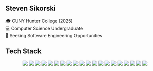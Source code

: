 ## Steven Sikorski

🎓 CUNY Hunter College (2025)  
💻 Computer Science Undergraduate  
🏢 Seeking Software Engineering Opportunities
  
## Tech Stack
<p align="center">
  <img src="https://img.shields.io/badge/-JavaScript-F7DF1E?style=for-the-badge&logo=javascript&logoColor=black">
  <img src="https://img.shields.io/badge/-TypeScript-007ACC?style=for-the-badge&logo=typescript&logoColor=white">
  <img src="https://img.shields.io/badge/-Python-3776AB?style=for-the-badge&logo=python&logoColor=white">
  <img src="https://img.shields.io/badge/-C++-00599c?style=for-the-badge&logo=cplusplus&logoColor=white">
  <img src="https://img.shields.io/badge/-C%23-390091?style=for-the-badge&logo=csharp&logoColor=white">
  <img src="http://img.shields.io/badge/-Next.js-000000?style=for-the-badge&logo=Next.js&logoColor=white"> 
  <img src="https://img.shields.io/badge/-React.js-191B21?style=for-the-badge&logo=react&logoColor=00c8ff"> 
  <img src="http://img.shields.io/badge/-Node.js-83CD29?style=for-the-badge&logo=Node.js&logoColor=white"> 
  <img src="https://img.shields.io/badge/-HTML-FC4A0B?style=for-the-badge&logo=html5&logoColor=white"> 
  <img src="https://img.shields.io/badge/-CSS-2299F8?style=for-the-badge&logo=css3&logoColor=white"> 
  <img src="https://img.shields.io/badge/-Tailwind_CSS-161D2D?style=for-the-badge&logo=tailwind-css&logoColor=36B7F0">
  <img src="https://img.shields.io/badge/-.NET-5027D5?style=for-the-badge&logo=.net&logoColor=white"> 
  <img src="https://img.shields.io/badge/-OpenCV-000000?style=for-the-badge&logo=opencv&logoColor=white"> 
  <img src="https://img.shields.io/badge/-Figma-F24D18?style=for-the-badge&logo=figma&logoColor=white"> 
  <img src="https://img.shields.io/badge/-MySQL-015F8B?style=for-the-badge&logo=mysql&logoColor=white">
  <img src="https://img.shields.io/badge/-MongoDB-4FAA41?style=for-the-badge&logo=mongodb&logoColor=white"> 
  <img src="https://img.shields.io/badge/-ESLint-4A2EC4?style=for-the-badge&logo=eslint&logoColor=white"> 
  <img src="http://img.shields.io/badge/-CMake-003764?style=for-the-badge&logo=cmake&logoColor=white"> 
  <img src="http://img.shields.io/badge/-Git-F05032?style=for-the-badge&logo=git&logoColor=white"> 
  <img src="https://img.shields.io/badge/-npm-%23CB3837.svg?style=for-the-badge&logo=npm&logoColor=white"> 
</p>
